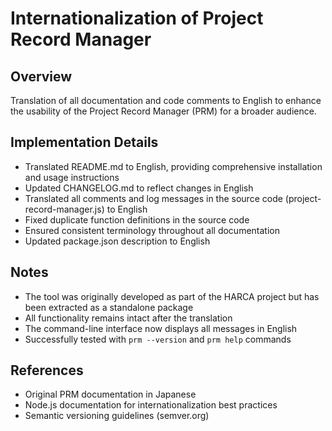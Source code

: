# Internationalization of Project Record Manager

## Overview

Translation of all documentation and code comments to English to enhance the usability of the Project Record Manager (PRM) for a broader audience.

## Implementation Details

- Translated README.md to English, providing comprehensive installation and usage instructions
- Updated CHANGELOG.md to reflect changes in English
- Translated all comments and log messages in the source code (project-record-manager.js) to English
- Fixed duplicate function definitions in the source code
- Ensured consistent terminology throughout all documentation
- Updated package.json description to English

## Notes

- The tool was originally developed as part of the HARCA project but has been extracted as a standalone package
- All functionality remains intact after the translation
- The command-line interface now displays all messages in English
- Successfully tested with `prm --version` and `prm help` commands

## References

- Original PRM documentation in Japanese
- Node.js documentation for internationalization best practices
- Semantic versioning guidelines (semver.org)
